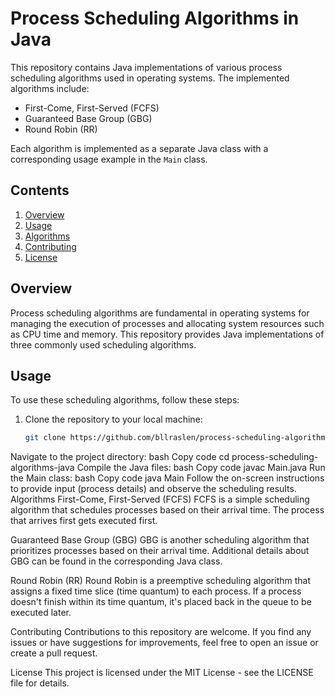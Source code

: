 # Process Scheduling Algorithms in Java

This repository contains Java implementations of various process scheduling algorithms used in operating systems. The implemented algorithms include:

- First-Come, First-Served (FCFS)
- Guaranteed Base Group (GBG)
- Round Robin (RR)

Each algorithm is implemented as a separate Java class with a corresponding usage example in the `Main` class.

## Contents

1. [Overview](#overview)
2. [Usage](#usage)
3. [Algorithms](#algorithms)
4. [Contributing](#contributing)
5. [License](#license)

## Overview

Process scheduling algorithms are fundamental in operating systems for managing the execution of processes and allocating system resources such as CPU time and memory. This repository provides Java implementations of three commonly used scheduling algorithms.

## Usage

To use these scheduling algorithms, follow these steps:

1. Clone the repository to your local machine:

   ```bash
   git clone https://github.com/bllraslen/process-scheduling-algorithms-java.git
Navigate to the project directory:
bash
Copy code
cd process-scheduling-algorithms-java
Compile the Java files:
bash
Copy code
javac Main.java
Run the Main class:
bash
Copy code
java Main
Follow the on-screen instructions to provide input (process details) and observe the scheduling results.
Algorithms
First-Come, First-Served (FCFS)
FCFS is a simple scheduling algorithm that schedules processes based on their arrival time. The process that arrives first gets executed first.

Guaranteed Base Group (GBG)
GBG is another scheduling algorithm that prioritizes processes based on their arrival time. Additional details about GBG can be found in the corresponding Java class.

Round Robin (RR)
Round Robin is a preemptive scheduling algorithm that assigns a fixed time slice (time quantum) to each process. If a process doesn't finish within its time quantum, it's placed back in the queue to be executed later.

Contributing
Contributions to this repository are welcome. If you find any issues or have suggestions for improvements, feel free to open an issue or create a pull request.

License
This project is licensed under the MIT License - see the LICENSE file for details.
